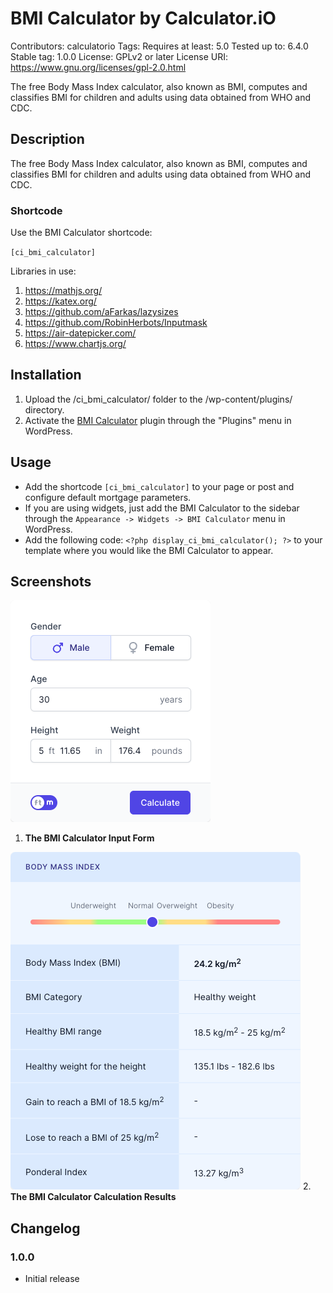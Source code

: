 # BMI Calculator by Calculator.iO
Contributors: calculatorio
Tags: 
Requires at least: 5.0
Tested up to: 6.4.0
Stable tag: 1.0.0
License: GPLv2 or later
License URI: https://www.gnu.org/licenses/gpl-2.0.html

The free Body Mass Index calculator, also known as BMI, computes and classifies BMI for children and adults using data obtained from WHO and CDC.

## Description

The free Body Mass Index calculator, also known as BMI, computes and classifies BMI for children and adults using data obtained from WHO and CDC.

### Shortcode

Use the BMI Calculator shortcode:

`[ci_bmi_calculator]`

Libraries in use:
1. https://mathjs.org/
2. https://katex.org/
3. https://github.com/aFarkas/lazysizes
4. https://github.com/RobinHerbots/Inputmask
5. https://air-datepicker.com/
6. https://www.chartjs.org/

## Installation

1. Upload the /ci_bmi_calculator/ folder to the /wp-content/plugins/ directory.
2. Activate the [BMI Calculator](https://www.calculator.io/bmi-calculator/ "BMI Calculator Homepage") plugin through the "Plugins" menu in WordPress.

## Usage
* Add the shortcode `[ci_bmi_calculator]` to your page or post and configure default mortgage parameters.
* If you are using widgets, just add the BMI Calculator to the sidebar through the `Appearance -> Widgets -> BMI Calculator` menu in WordPress.
* Add the following code: `<?php display_ci_bmi_calculator(); ?>` to your template where you would like the BMI Calculator to appear.

## Screenshots
![BMI Calculator Input Form](/assets/images/screenshot-1.png "BMI Calculator Input Form")
1. **The BMI Calculator Input Form**

![BMI Calculator Calculation Results](/assets/images/screenshot-2.png "BMI Calculator Calculation Results")
2. **The BMI Calculator Calculation Results**

## Changelog

### 1.0.0
* Initial release
